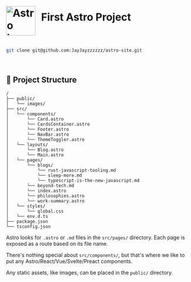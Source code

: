 <h1><a href="https://astro.build/" style="margin: 0;"><img align="left" alt="Astro Icon" src="https://icon.icepanel.io/Technology/png-shadow-512/Astro.png" width="80px" height="80px" style="margin-top: -.8rem; margin-right: 1rem"></a>

# First Astro Project

</h1>

<br />
<br />

```sh
git clone git@github.com:JayJayzzzzzz/astro-site.git
```

<br />

## 🚀 Project Structure

```text
/
├── public/
│   └── images/
├── src/
│   └── components/
│       └── Card.astro
│       └── CardsContainer.astro
│       └── Footer.astro
│       └── NavBar.astro
│       └── ThemeToggler.astro
│   └── layouts/
│       └── Blog.astro
│       └── Main.astro
│   └── pages/
│       └── blogs/
│           └── rust-javascript-tooling.md
│           └── sleep-more.md
│           └── typescript-is-the-new-javascript.md
│       └── beyond-tech.md
│       └── index.astro
│       └── philosophies.astro
│       └── work-summary.astro
│   └── styles/
│       └── global.css
│   └── env.d.ts
├── package.json
└── tsconfig.json
```

Astro looks for `.astro` or `.md` files in the `src/pages/` directory. Each page is exposed as a route based on its file name.

There's nothing special about `src/components/`, but that's where we like to put any Astro/React/Vue/Svelte/Preact components.

Any static assets, like images, can be placed in the `public/` directory.
